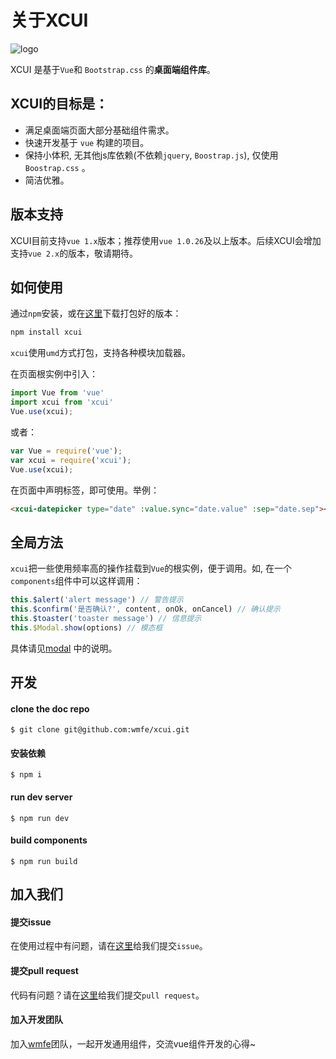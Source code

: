 # 关于XCUI

![logo](/src/assets/logo_nobg_128x128@2x.png)

XCUI 是基于`Vue`和 `Bootstrap.css` 的**桌面端组件库**。

## XCUI的目标是：

+ 满足桌面端页面大部分基础组件需求。
+ 快速开发基于 `vue` 构建的项目。
+ 保持小体积, 无其他js库依赖(不依赖`jquery`, `Boostrap.js`), 仅使用 `Boostrap.css` 。
+ 简洁优雅。

## 版本支持

XCUI目前支持`vue 1.x`版本；推荐使用`vue 1.0.26`及以上版本。后续XCUI会增加支持`vue 2.x`的版本，敬请期待。

## 如何使用

通过`npm`安装，或在[这里](https://github.com/wmfe/xcui)下载打包好的版本：

```bash
npm install xcui
```

`xcui`使用`umd`方式打包，支持各种模块加载器。

在页面根实例中引入：

```javascript
import Vue from 'vue'
import xcui from 'xcui'
Vue.use(xcui);
```

或者：

```javascript
var Vue = require('vue');
var xcui = require('xcui');
Vue.use(xcui);
```

在页面中声明标签，即可使用。举例：

```html
<xcui-datepicker type="date" :value.sync="date.value" :sep="date.sep"></xcui-datepicker>
```

## 全局方法

`xcui`把一些使用频率高的操作挂载到`Vue`的根实例，便于调用。如, 在一个`components`组件中可以这样调用：

```javascript
this.$alert('alert message') // 警告提示
this.$confirm('是否确认?', content, onOk, onCancel) // 确认提示
this.$toaster('toaster message') // 信息提示
this.$Modal.show(options) // 模态框
```
具体请见[modal](/#!/component/modal) 中的说明。


## 开发

#### clone the doc repo
```
$ git clone git@github.com:wmfe/xcui.git
```
#### 安装依赖
```
$ npm i
```
#### run dev server
```
$ npm run dev
```
#### build components
```
$ npm run build
```

## 加入我们

#### 提交issue

在使用过程中有问题，请在[这里](https://github.com/wmfe/xcui/issues)给我们提交`issue`。

#### 提交pull request

代码有问题？请在[这里](https://github.com/wmfe/xcui/pulls)给我们提交`pull request`。

#### 加入开发团队

加入[wmfe](https://github.com/wmfe)团队，一起开发通用组件，交流vue组件开发的心得~